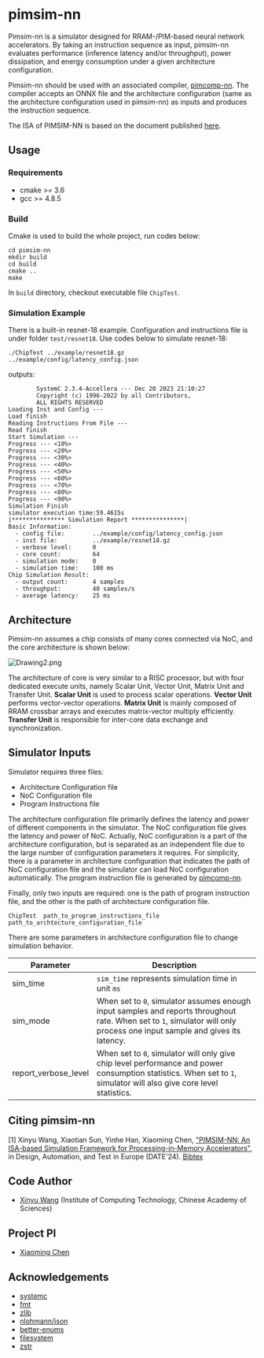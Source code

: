 # pimsim-nn

Pimsim-nn is a simulator designed for RRAM-/PIM-based neural network accelerators. By taking an instruction sequence as input, pimsim-nn evaluates performance (inference latency and/or throughput), power dissipation, and energy consumption under a given architecture configuration.

Pimsim-nn should be used with an associated compiler, [pimcomp-nn](https://github.com/sunxt99/PIMCOMP-NN). The compiler accepts an ONNX file and the architecture configuration (same as the architecture configuration used in pimsim-nn) as inputs and produces the instruction sequence.

The ISA of PIMSIM-NN is based on the document published [here](https://arxiv.org/abs/2308.06449).


## Usage

### Requirements

- cmake >= 3.6
- gcc >= 4.8.5

### Build

Cmake is used to build the whole project, run codes below:

```shell
cd pimsim-nn
mkdir build
cd build 
cmake ..
make 
```

In `build` directory, checkout executable file `ChipTest`.

### Simulation Example

There is a built-in resnet-18 example. Configuration and instructions file is under folder `test/resnet18`. Use codes below to simulate resnet-18:

```shell
./ChipTest ../example/resnet18.gz ../example/config/latency_config.json
```
outputs:
```shell
        SystemC 2.3.4-Accellera --- Dec 20 2023 21:10:27
        Copyright (c) 1996-2022 by all Contributors,
        ALL RIGHTS RESERVED
Loading Inst and Config ---
Load finish
Reading Instructions From File ---
Read finish
Start Simulation ---
Progress --- <10%>
Progress --- <20%>
Progress --- <30%>
Progress --- <40%>
Progress --- <50%>
Progress --- <60%>
Progress --- <70%>
Progress --- <80%>
Progress --- <90%>
Simulation Finish
simulator execution time:59.4615s
|*************** Simulation Report ***************|
Basic Information:
  - config file:        ../example/config/latency_config.json
  - inst file:          ../example/resnet18.gz
  - verbose level:      0
  - core count:         64
  - simulation mode:    0
  - simulation time:    100 ms
Chip Simulation Result:
  - output count:       4 samples
  - throughput:         40 samples/s
  - average latency:    25 ms
```

## Architecture

Pimsim-nn assumes a chip consists of many cores connected via NoC, and the core architecture is shown below:

![Drawing2.png](https://s2.loli.net/2023/12/20/DCyJl81rfTSxqG7.png)

The architecture of core is very similar to a RISC processor, but with four dedicated execute units, namely Scalar Unit, Vector Unit, Matrix Unit and Transfer Unit. **Scalar Unit** is used to process scalar operations. **Vector Unit** performs vector-vector operations. **Matrix Unit** is mainly composed of RRAM crossbar arrays and executes matrix-vector multiply efficiently. **Transfer Unit** is responsible for inter-core data exchange and synchronization. 

## Simulator Inputs

Simulator requires three files:
- Architecture Configuration file 
- NoC Configuration file 
- Program Instructions file

The architecture configuration file primarily defines the latency and power of different components in the simulator. The NoC configuration file gives the latency and power of NoC. Actually, NoC configuration is a part of the architecture configuration, but is separated as an independent file due to the large number of configuration parameters it requires. For simplicity, there is a parameter in architecture configuration that indicates the path of NoC configuration file and the simulator can load NoC configuration automatically. The program instruction file is generated by [pimcomp-nn](https://github.com/sunxt99/PIMCOMP-NN).

Finally, only two inputs are required: one is the path of program instruction file, and the other is the path of architecture configuration file.   


``` shell
ChipTest  path_to_program_instructions_file  path_to_archtecture_configuration_file 
```

There are some parameters in architecture configuration file to change simulation behavior.

| Parameter            | Description                                                  |
| -------------------- | ------------------------------------------------------------ |
| sim_time             | `sim_time` represents simulation time in unit `ms`           |
| sim_mode             | When set to `0`, simulator assumes enough input samples and reports throughout rate. When set to `1`,  simulator will only process one input sample and gives its latency. |
| report_verbose_level | When set to `0`, simulator will only give chip level performance and power consumption statistics. When set to `1`, simulator will also give core level statistics. |

## Citing pimsim-nn

[1] Xinyu Wang, Xiaotian Sun, Yinhe Han, Xiaoming Chen, ["PIMSIM-NN: An ISA-based Simulation Framework for Processing-in-Memory Accelerators"](https://github.com/wangxy-2000/pimsim-nn/blob/main/doc/DATE_LBR.pdf), in Design, Automation, and Test in Europe (DATE'24).  [Bibtex](https://github.com/wangxy-2000/pimsim-nn/blob/main/doc/bibtex.txt)

## Code Author
- [Xinyu Wang](wangxinyu22s@ict.ac.cn) (Institute of Computing Technology, Chinese Academy of Sciences)

## Project PI
- [Xiaoming Chen](https://people.ucas.edu.cn/~chenxm)

## Acknowledgements
- [systemc](https://github.com/accellera-official/systemc)
- [fmt](https://github.com/fmtlib/fmt)
- [zlib](https://github.com/madler/zlib)
- [nlohmann/json](https://github.com/nlohmann/json)
- [better-enums](https://github.com/aantron/better-enums)
- [filesystem](https://github.com/gulrak/filesystem)
- [zstr](https://github.com/mateidavid/zstr)